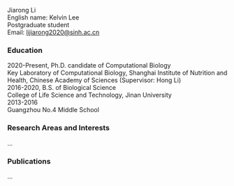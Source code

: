 Jiarong Li  
English name: Kelvin Lee  
Postgraduate student  
Email: lijiarong2020@sinh.ac.cn  

### Education  
2020-Present, Ph.D. candidate of Computational Biology  
Key Laboratory of Computational Biology, Shanghai Institute of Nutrition and Health, Chinese Academy of Sciences (Supervisor: Hong Li)  
2016-2020, B.S. of Biological Science  
College of Life Science and Technology, Jinan University  
2013-2016   
Guangzhou No.4 Middle School  

### Research Areas and Interests  
...

### Publications
...
